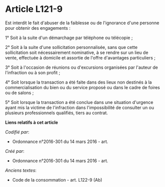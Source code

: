 # Article L121-9

Est interdit le fait d'abuser de la faiblesse ou de l'ignorance d'une personne pour obtenir des engagements :

1° Soit à la suite d'un démarchage par téléphone ou télécopie ;

2° Soit à la suite d'une sollicitation personnalisée, sans que cette sollicitation soit nécessairement nominative, à se
rendre sur un lieu de vente, effectuée à domicile et assortie de l'offre d'avantages particuliers ;

3° Soit à l'occasion de réunions ou d'excursions organisées par l'auteur de l'infraction ou à son profit ;

4° Soit lorsque la transaction a été faite dans des lieux non destinés à la commercialisation du bien ou du service proposé
ou dans le cadre de foires ou de salons ;

5° Soit lorsque la transaction a été conclue dans une situation d'urgence ayant mis la victime de l'infraction dans
l'impossibilité de consulter un ou plusieurs professionnels qualifiés, tiers au contrat.

**Liens relatifs à cet article**

_Codifié par_:

  - Ordonnance n°2016-301 du 14 mars 2016 - art.

_Créé par_:

  - Ordonnance n°2016-301 du 14 mars 2016 - art.

_Anciens textes_:

  - Code de la consommation - art. L122-9 (Ab)
